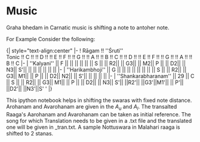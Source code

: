 # Music
Graha bhedam in Carnatic music is shifting a note to antoher note.

For Example Consider the following:


{|  style="text-align:center"
|-
! Rāgam  !! ''Śruti''<br />Tonic !! C !!  !! D !! !! E !! F !! !! G !! !! A !! !! B !! C !! !! D !! !! E !! F !! !! G !! !! A !! !! B !! C
|-
| ''Kalyani''      ||      F           ||   || ||   || ||   || S || || R2|| || G3|| || M2|| P || || D2|| || N3|| S'|| ||   || ||   || ||   || 
|-
| ''Harikambhoji'' ||      G           ||   || ||   || ||   ||   || || S || || R2|| || G3|| M1|| || P || || D2|| N2|| || S'|| ||   || ||   || 
|-
| ''Shankarabharanam'' || 29     ||      C           || S || || R2|| || G3|| M1|| || P || || D2|| || N3|| S'|| ||R2'|| ||G3'||M1'|| || P'|| ||D2'|| ||N3'||S' '
|}


This ipython notebook helps in shifting the swaras with fixed note distance. Arohanam and Avarohanam are given in the $A_u$ and $A_l$.
 The transalted Raaga's Aarohanam and Avarohanam can be taken as initial reference. The song for which Translation needs to be given in a <filename>.txt file and the translated one will be given in <filename>_tran.txt. A sample Nottuswara in Malahari raaga is shifted to 2 stanas.
